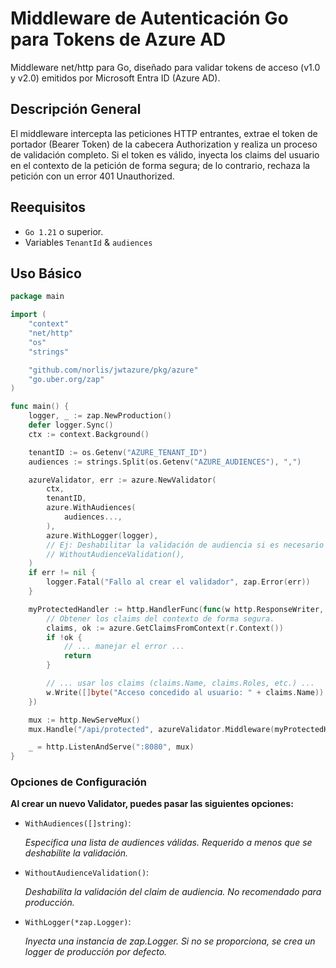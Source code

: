 # Middleware de Autenticación Go para Tokens de Azure AD


Middleware net/http para Go, diseñado para validar tokens de acceso (v1.0 y v2.0) emitidos por Microsoft Entra ID (Azure AD). 


## Descripción General
El middleware intercepta las peticiones HTTP entrantes, extrae el token de portador (Bearer Token) de la cabecera Authorization y realiza un proceso de validación completo. Si el token es válido, inyecta los claims del usuario en el contexto de la petición de forma segura; de lo contrario, rechaza la petición con un error 401 Unauthorized.

## Reequisitos
- `Go 1.21` o superior.
- Variables `TenantId` & `audiences`

## Uso Básico

```go
package main

import (
	"context"
	"net/http"
	"os"
	"strings"

	"github.com/norlis/jwtazure/pkg/azure"
	"go.uber.org/zap"
)

func main() {
	logger, _ := zap.NewProduction()
	defer logger.Sync()
	ctx := context.Background()

	tenantID := os.Getenv("AZURE_TENANT_ID")
	audiences := strings.Split(os.Getenv("AZURE_AUDIENCES"), ",")

	azureValidator, err := azure.NewValidator(
		ctx,
		tenantID,
		azure.WithAudiences(
			audiences...,
		),
		azure.WithLogger(logger),
		// Ej: Deshabilitar la validación de audiencia si es necesario
		// WithoutAudienceValidation(),
	)
	if err != nil {
		logger.Fatal("Fallo al crear el validador", zap.Error(err))
	}

	myProtectedHandler := http.HandlerFunc(func(w http.ResponseWriter, r *http.Request) {
		// Obtener los claims del contexto de forma segura.
		claims, ok := azure.GetClaimsFromContext(r.Context())
		if !ok {
			// ... manejar el error ...
			return
		}

		// ... usar los claims (claims.Name, claims.Roles, etc.) ...
		w.Write([]byte("Acceso concedido al usuario: " + claims.Name))
	})

	mux := http.NewServeMux()
	mux.Handle("/api/protected", azureValidator.Middleware(myProtectedHandler))

	_ = http.ListenAndServe(":8080", mux)
}

```

### Opciones de Configuración
**Al crear un nuevo Validator, puedes pasar las siguientes opciones:**

- `WithAudiences([]string)`: 
 
    _Especifica una lista de audiences válidas. Requerido a menos que se deshabilite la validación._


- `WithoutAudienceValidation()`:
  
  _Deshabilita la validación del claim de audiencia. No recomendado para producción._


- `WithLogger(*zap.Logger)`:

  _Inyecta una instancia de zap.Logger. Si no se proporciona, se crea un logger de producción por defecto._